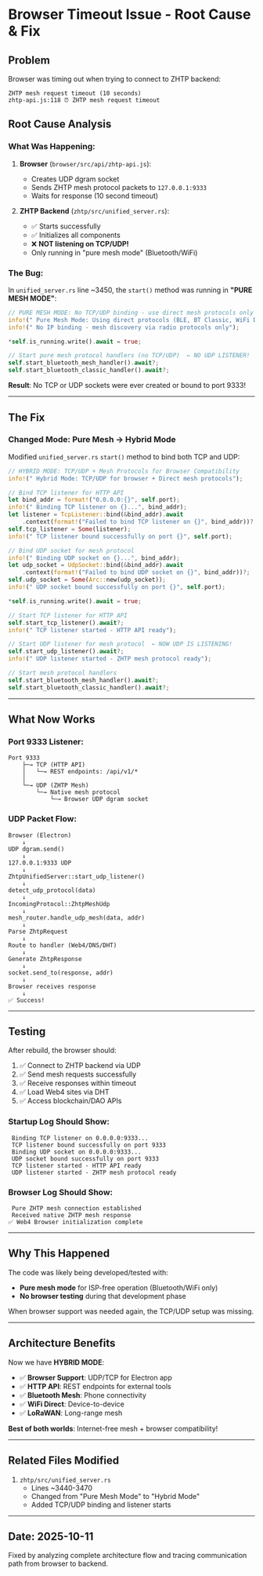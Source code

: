 # Browser Timeout Issue - Root Cause & Fix

## Problem
Browser was timing out when trying to connect to ZHTP backend:
```
ZHTP mesh request timeout (10 seconds)
zhtp-api.js:118 ⏰ ZHTP mesh request timeout
```

## Root Cause Analysis

### What Was Happening:
1. **Browser** (`browser/src/api/zhtp-api.js`): 
   - Creates UDP dgram socket
   - Sends ZHTP mesh protocol packets to `127.0.0.1:9333`
   - Waits for response (10 second timeout)

2. **ZHTP Backend** (`zhtp/src/unified_server.rs`):
   - ✅ Starts successfully
   - ✅ Initializes all components
   - ❌ **NOT listening on TCP/UDP!**
   - Only running in "pure mesh mode" (Bluetooth/WiFi)

### The Bug:
In `unified_server.rs` line ~3450, the `start()` method was running in **"PURE MESH MODE"**:

```rust
// PURE MESH MODE: No TCP/UDP binding - use direct mesh protocols only
info!(" Pure Mesh Mode: Using direct protocols (BLE, BT Classic, WiFi Direct, LoRaWAN)");
info!(" No IP binding - mesh discovery via radio protocols only");

*self.is_running.write().await = true;

// Start pure mesh protocol handlers (no TCP/UDP)  ← NO UDP LISTENER!
self.start_bluetooth_mesh_handler().await?;
self.start_bluetooth_classic_handler().await?;
```

**Result**: No TCP or UDP sockets were ever created or bound to port 9333!

---

## The Fix

### Changed Mode: Pure Mesh → Hybrid Mode

Modified `unified_server.rs` `start()` method to bind both TCP and UDP:

```rust
// HYBRID MODE: TCP/UDP + Mesh Protocols for Browser Compatibility
info!(" Hybrid Mode: TCP/UDP for browser + Direct mesh protocols");

// Bind TCP listener for HTTP API
let bind_addr = format!("0.0.0.0:{}", self.port);
info!(" Binding TCP listener on {}...", bind_addr);
let listener = TcpListener::bind(&bind_addr).await
    .context(format!("Failed to bind TCP listener on {}", bind_addr))?;
self.tcp_listener = Some(listener);
info!(" TCP listener bound successfully on port {}", self.port);

// Bind UDP socket for mesh protocol
info!(" Binding UDP socket on {}...", bind_addr);
let udp_socket = UdpSocket::bind(&bind_addr).await
    .context(format!("Failed to bind UDP socket on {}", bind_addr))?;
self.udp_socket = Some(Arc::new(udp_socket));
info!(" UDP socket bound successfully on port {}", self.port);

*self.is_running.write().await = true;

// Start TCP listener for HTTP API
self.start_tcp_listener().await?;
info!(" TCP listener started - HTTP API ready");

// Start UDP listener for mesh protocol  ← NOW UDP IS LISTENING!
self.start_udp_listener().await?;
info!(" UDP listener started - ZHTP mesh protocol ready");

// Start mesh protocol handlers
self.start_bluetooth_mesh_handler().await?;
self.start_bluetooth_classic_handler().await?;
```

---

## What Now Works

### Port 9333 Listener:
```
Port 9333
    ├─→ TCP (HTTP API)
    │   └─→ REST endpoints: /api/v1/*
    │
    └─→ UDP (ZHTP Mesh)
        └─→ Native mesh protocol
            └─→ Browser UDP dgram socket
```

### UDP Packet Flow:
```
Browser (Electron)
    ↓
UDP dgram.send()
    ↓
127.0.0.1:9333 UDP
    ↓
ZhtpUnifiedServer::start_udp_listener()
    ↓
detect_udp_protocol(data)
    ↓
IncomingProtocol::ZhtpMeshUdp
    ↓
mesh_router.handle_udp_mesh(data, addr)
    ↓
Parse ZhtpRequest
    ↓
Route to handler (Web4/DNS/DHT)
    ↓
Generate ZhtpResponse
    ↓
socket.send_to(response, addr)
    ↓
Browser receives response
    ↓
✅ Success!
```

---

## Testing

After rebuild, the browser should:
1. ✅ Connect to ZHTP backend via UDP
2. ✅ Send mesh requests successfully
3. ✅ Receive responses within timeout
4. ✅ Load Web4 sites via DHT
5. ✅ Access blockchain/DAO APIs

### Startup Log Should Show:
```
 Binding TCP listener on 0.0.0.0:9333...
 TCP listener bound successfully on port 9333
 Binding UDP socket on 0.0.0.0:9333...
 UDP socket bound successfully on port 9333
 TCP listener started - HTTP API ready
 UDP listener started - ZHTP mesh protocol ready
```

### Browser Log Should Show:
```
 Pure ZHTP mesh connection established
 Received native ZHTP mesh response
✅ Web4 Browser initialization complete
```

---

## Why This Happened

The code was likely being developed/tested with:
- **Pure mesh mode** for ISP-free operation (Bluetooth/WiFi only)
- **No browser testing** during that development phase

When browser support was needed again, the TCP/UDP setup was missing.

---

## Architecture Benefits

Now we have **HYBRID MODE**:
- ✅ **Browser Support**: UDP/TCP for Electron app
- ✅ **HTTP API**: REST endpoints for external tools
- ✅ **Bluetooth Mesh**: Phone connectivity
- ✅ **WiFi Direct**: Device-to-device
- ✅ **LoRaWAN**: Long-range mesh

**Best of both worlds**: Internet-free mesh + browser compatibility!

---

## Related Files Modified

1. `zhtp/src/unified_server.rs`
   - Lines ~3440-3470
   - Changed from "Pure Mesh Mode" to "Hybrid Mode"
   - Added TCP/UDP binding and listener starts

---

## Date: 2025-10-11

Fixed by analyzing complete architecture flow and tracing communication path from browser to backend.

